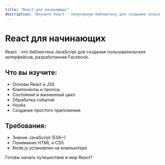 ```yaml
---
title: "React для начинающих"
description: "Изучите React - популярную библиотеку для создания пользовательских интерфейсов. От основ до создания полноценных приложений."
---
```


# React для начинающих

React - это библиотека JavaScript для создания пользовательских интерфейсов, разработанная Facebook.

## Что вы изучите:

- Основы React и JSX
- Компоненты и пропсы
- Состояние и жизненный цикл
- Обработка событий
- Hooks
- Создание простого приложения

## Требования:

- Знание JavaScript (ES6+)
- Понимание HTML и CSS
- Node.js установлен на компьютере

Готовы начать путешествие в мир React?

